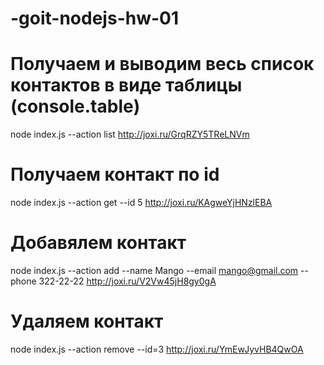 # -goit-nodejs-hw-01

# Получаем и выводим весь список контактов в виде таблицы (console.table)

node index.js --action list
http://joxi.ru/GrqRZY5TReLNVm

# Получаем контакт по id

node index.js --action get --id 5
http://joxi.ru/KAgweYjHNzlEBA

# Добавялем контакт

node index.js --action add --name Mango --email mango@gmail.com --phone 322-22-22
http://joxi.ru/V2Vw45jH8gy0gA

# Удаляем контакт

node index.js --action remove --id=3
http://joxi.ru/YmEwJyvHB4QwOA
